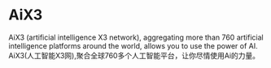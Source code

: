 # AiX3
AiX3 (artificial intelligence X3 network), aggregating more than 760 artificial intelligence platforms around the world, allows you to use the power of AI. AiX3(人工智能X3网),聚合全球760多个人工智能平台，让你尽情使用Ai的力量。
